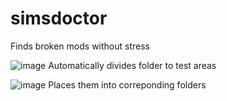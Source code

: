 # simsdoctor

Finds broken mods without stress

![image](https://user-images.githubusercontent.com/99925463/212479832-73885293-df71-4d8b-8888-174ae5447f48.png)
Automatically divides folder to test areas

![image](https://user-images.githubusercontent.com/99925463/212479882-b7527071-cb7a-4c1d-9367-9cc636801533.png)
Places them into correponding folders
